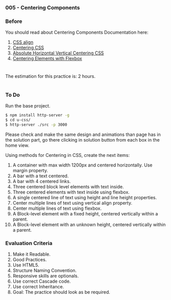 ### 005 - Centering Components

### Before 
You should read about Centering Components Documentation here:

1. [CSS align][1]
2. [Centering CSS][2]
3. [Absolute Horizontal Vertical Centering CSS][3]
4. [Centering Elements with Flexbox][4]

#
The estimation for this practice is: 2 hours.
#

### To Do

Run the base project.

```sh
$ npm install http-server -g
$ cd u-css/
$ http-server ./src -p 3000
```

Please check and make the same design and animations than page has in the solution part, go there clicking in solution button from each box in the home view.

Using methods for Centering in CSS, create the next items:

1. A container with max width 1200px and centered horizontally. Use margin property.
2. A bar with a text centered.
3. A bar with 4 centered links.
4. Three centered block level elements with text inside.
5. Three centered elements with text inside using flexbox.
6. A single centered line of text using height and line height properties.
7. Center multiple lines of text using vertical align property.
8. Center multiple lines of text using flexbox.
9. A Block-level element with a fixed height, centered vertically within a parent.
10. A Block-level element with an unknown height, centered vertically within a parent.


### Evaluation Criteria

1. Make it Readable.
2. Good Practices.
3. Use HTML5.
4. Structure Naming Convention.
5. Responsive skills are optionals.
6. Use correct Cascade code.
7. Use correct Inheritance.
8. Goal: The practice should look as be required.

[1]: https://www.w3schools.com/css/css_align.asp 
[2]: https://css-tricks.com/centering-css-complete-guide/ 
[3]: https://www.smashingmagazine.com/2013/08/absolute-horizontal-vertical-centering-css/ 
[4]: https://www.smashingmagazine.com/2013/05/centering-elements-with-flexbox/

